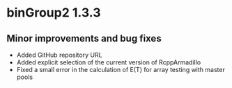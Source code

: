 # binGroup2 1.3.3

## Minor improvements and bug fixes

* Added GitHub repository URL
* Added explicit selection of the current version of RcppArmadillo
* Fixed a small error in the calculation of E(T) for array testing with master pools

